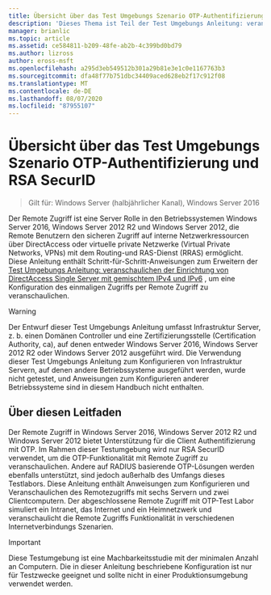 ```yaml
---
title: Übersicht über das Test Umgebungs Szenario OTP-Authentifizierung und RSA SecurID
description: 'Dieses Thema ist Teil der Test Umgebungs Anleitung: veranschaulichen von DirectAccess mit OTP-Authentifizierung und RSA SecurID für Windows Server 2016'
manager: brianlic
ms.topic: article
ms.assetid: ce584811-b209-48fe-ab2b-4c399bd0bd79
ms.author: lizross
author: eross-msft
ms.openlocfilehash: a295d3eb549512b301a29b81e3e1c0e1167763b3
ms.sourcegitcommit: dfa48f77b751dbc34409aced628eb2f17c912f08
ms.translationtype: MT
ms.contentlocale: de-DE
ms.lasthandoff: 08/07/2020
ms.locfileid: "87955107"
---
```

# <a name="overview-of-the-test-lab-scenario-otp-authentication-and-rsa-securid"></a>Übersicht über das Test Umgebungs Szenario OTP-Authentifizierung und RSA SecurID

>Gilt für: Windows Server (halbjährlicher Kanal), Windows Server 2016

Der Remote Zugriff ist eine Server Rolle in den Betriebssystemen Windows Server 2016, Windows Server 2012 R2 und Windows Server 2012, die Remote Benutzern den sicheren Zugriff auf interne Netzwerkressourcen über DirectAccess oder virtuelle private Netzwerke (Virtual Private Networks, VPNs) mit dem Routing-und RAS-Dienst (RRAS) ermöglicht. Diese Anleitung enthält Schritt-für-Schritt-Anweisungen zum Erweitern der [Test Umgebungs Anleitung: veranschaulichen der Einrichtung von DirectAccess Single Server mit gemischtem IPv4 und IPv6](https://go.microsoft.com/fwlink/p/?LinkId=237004) , um eine Konfiguration des einmaligen Zugriffs per Remote Zugriff zu veranschaulichen.

> [!WARNING]
> Der Entwurf dieser Test Umgebungs Anleitung umfasst Infrastruktur Server, z. b. einen Domänen Controller und eine Zertifizierungsstelle (Certification Authority, ca), auf denen entweder Windows Server 2016, Windows Server 2012 R2 oder Windows Server 2012 ausgeführt wird. Die Verwendung dieser Test Umgebungs Anleitung zum Konfigurieren von Infrastruktur Servern, auf denen andere Betriebssysteme ausgeführt werden, wurde nicht getestet, und Anweisungen zum Konfigurieren anderer Betriebssysteme sind in diesem Handbuch nicht enthalten.

## <a name="about-this-guide"></a>Über diesen Leitfaden
Der Remote Zugriff in Windows Server 2016, Windows Server 2012 R2 und Windows Server 2012 bietet Unterstützung für die Client Authentifizierung mit OTP. Im Rahmen dieser Testumgebung wird nur RSA SecurID verwendet, um die OTP-Funktionalität mit Remote Zugriff zu veranschaulichen. Andere auf RADIUS basierende OTP-Lösungen werden ebenfalls unterstützt, sind jedoch außerhalb des Umfangs dieses Testlabors. Diese Anleitung enthält Anweisungen zum Konfigurieren und Veranschaulichen des Remotezugriffs mit sechs Servern und zwei Clientcomputern. Der abgeschlossene Remote Zugriff mit OTP-Test Labor simuliert ein Intranet, das Internet und ein Heimnetzwerk und veranschaulicht die Remote Zugriffs Funktionalität in verschiedenen Internetverbindungs Szenarien.

> [!IMPORTANT]
> Diese Testumgebung ist eine Machbarkeitsstudie mit der minimalen Anzahl an Computern. Die in dieser Anleitung beschriebene Konfiguration ist nur für Testzwecke geeignet und sollte nicht in einer Produktionsumgebung verwendet werden.



